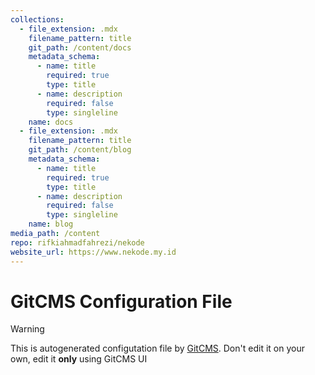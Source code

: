 ```yaml
---
collections:
  - file_extension: .mdx
    filename_pattern: title
    git_path: /content/docs
    metadata_schema:
      - name: title
        required: true
        type: title
      - name: description
        required: false
        type: singleline
    name: docs
  - file_extension: .mdx
    filename_pattern: title
    git_path: /content/blog
    metadata_schema:
      - name: title
        required: true
        type: title
      - name: description
        required: false
        type: singleline
    name: blog
media_path: /content
repo: rifkiahmadfahrezi/nekode
website_url: https://www.nekode.my.id
---
```

# GitCMS Configuration File
> [!WARNING]
> This is autogenerated configutation file by [GitCMS](https://gitcms.blog). Don't edit it on your own, edit it **only** using GitCMS UI
